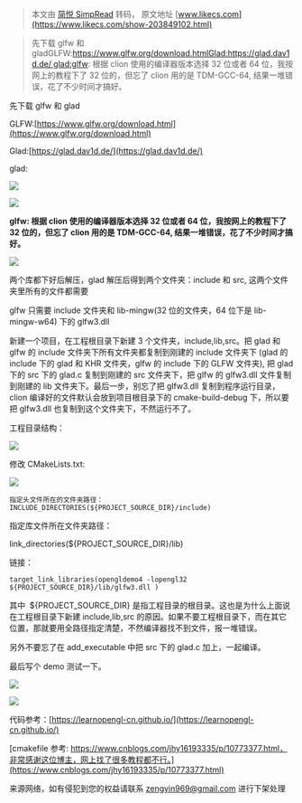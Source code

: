 > 本文由 [简悦 SimpRead](http://ksria.com/simpread/) 转码， 原文地址 [www.likecs.com](https://www.likecs.com/show-203849102.html)

> 先下载 glfw 和 gladGLFW:https://www.glfw.org/download.htmlGlad:https://glad.dav1d.de/ glad:glfw: 根据 clion 使用的编译器版本选择 32 位或者 64 位，我按网上的教程下了 32 位的，但忘了 clion 用的是 TDM-GCC-64, 结果一堆错误，花了不少时间才搞好。

先下载 glfw 和 glad

GLFW:[https://www.glfw.org/download.html](https://www.glfw.org/download.html)

Glad:[https://glad.dav1d.de/](https://glad.dav1d.de/)

glad:

![](https://www.likecs.com/default/index/img?u=L2RlZmF1bHQvaW5kZXgvaW1nP3U9YUhSMGNITTZMeTl3YVdGdWMyaGxiaTVqYjIwdmFXMWhaMlZ6THpnek9TODBZV1JtTkRJMk1UVmhZek0yWldVNFl6QmlOR0l4TVdFMk1Ea3hNV1kxWmk1d2JtYz0=)

![](https://www.likecs.com/default/index/img?u=L2RlZmF1bHQvaW5kZXgvaW1nP3U9YUhSMGNITTZMeTl3YVdGdWMyaGxiaTVqYjIwdmFXMWhaMlZ6THpVMk5pODROVFkyWkdZM05tSXpabUZqWldZME5HTmlOR0UzTUdNeFptRXdabUpoWlM1d2JtYz0=)

**glfw: 根据 clion 使用的编译器版本选择 32 位或者 64 位，我按网上的教程下了 32 位的，但忘了 clion 用的是 TDM-GCC-64, 结果一堆错误，花了不少时间才搞好。**

![](https://www.likecs.com/default/index/img?u=L2RlZmF1bHQvaW5kZXgvaW1nP3U9YUhSMGNITTZMeTl3YVdGdWMyaGxiaTVqYjIwdmFXMWhaMlZ6THpJek9DODJZV0l5T1dFNVpESTFOelV4WTJKbU5XVTBOREpoTnpBeU1HTXdZMkZqTmk1d2JtYz0=)

两个库都下好后解压，glad 解压后得到两个文件夹：include 和 src, 这两个文件夹里所有的文件都需要

glfw 只需要 include 文件夹和 lib-mingw(32 位的文件夹，64 位下是 lib-mingw-w64) 下的 glfw3.dll

新建一个项目，在工程根目录下新建 3 个文件夹，include,lib,src。把 glad 和 glfw 的 include 文件夹下所有文件夹都复制到刚建的 include 文件夹下 (glad 的 include 下的 glad 和 KHR 文件夹，glfw 的 include 下的 GLFW 文件夹), 把 glad 下的 src 下的 glad.c 复制到刚建的 src 文件夹下，把 glfw 的 glfw3.dll 文件复制到刚建的 lib 文件夹下。最后一步，别忘了把 glfw3.dll 复制到程序运行目录，clion 编译好的文件默认会放到项目根目录下的 cmake-build-debug 下，所以要把 glfw3.dll 也复制到这个文件夹下，不然运行不了。

工程目录结构：

![](https://www.likecs.com/default/index/img?u=L2RlZmF1bHQvaW5kZXgvaW1nP3U9YUhSMGNITTZMeTl3YVdGdWMyaGxiaTVqYjIwdmFXMWhaMlZ6THpNM05TODJOVE0wWVRZM1pqRXhOamxsWlRFNU16TmhNbVUxWldRM1pqUTFNVE5tWmk1d2JtYz0=)

修改 CMakeLists.txt:

![](https://www.likecs.com/default/index/img?u=L2RlZmF1bHQvaW5kZXgvaW1nP3U9YUhSMGNITTZMeTl3YVdGdWMyaGxiaTVqYjIwdmFXMWhaMlZ6THpZNE1pOWpZekppT0RCaFlUWTBaalJpWVdReU1XTXlNVGhqT0dZeVlqSmtNVEJqTWk1d2JtYz0=)

```
指定头文件所在的文件夹路径：
INCLUDE_DIRECTORIES(${PROJECT_SOURCE_DIR}/include)
```

指定库文件所在文件夹路径：

link_directories(${PROJECT_SOURCE_DIR}/lib)

链接：

```
target_link_libraries(opengldemo4 -lopengl32 ${PROJECT_SOURCE_DIR}/lib/glfw3.dll )
```

其中  ${PROJECT_SOURCE_DIR} 是指工程目录的根目录。这也是为什么上面说在工程根目录下新建 include,lib,src 的原因。如果不要工程根目录下，而在其它位置，那就要用全路径指定清楚，不然编译器找不到文件，报一堆错误。

另外不要忘了在 add_executable 中把 src 下的 glad.c 加上，一起编译。

最后写个 demo 测试一下。

![](https://www.likecs.com/default/index/img?u=L2RlZmF1bHQvaW5kZXgvaW1nP3U9YUhSMGNITTZMeTl3YVdGdWMyaGxiaTVqYjIwdmFXMWhaMlZ6THprMk1pOW1NR0ZoTUdabU9UVXlPV05oWVdVM04yRmpZV0ptTnpaa1ptWXhNVGxtTWk1d2JtYz0=)

![](https://www.likecs.com/default/index/img?u=L2RlZmF1bHQvaW5kZXgvaW1nP3U9YUhSMGNITTZMeTl3YVdGdWMyaGxiaTVqYjIwdmFXMWhaMlZ6THpVeEx6ZzBZemxqTkRjNVlXRmpaV1ptWVdZeU56Y3hZVFkyWVRsak1Ua3hNelZpTG5CdVp3PT0=)

代码参考：[https://learnopengl-cn.github.io/](https://learnopengl-cn.github.io/)

[cmakefile 参考: https://www.cnblogs.com/jhy16193335/p/10773377.html，非常感谢这位博主，网上找了很多教程都不行。](https://www.cnblogs.com/jhy16193335/p/10773377.html)

来源网络，如有侵犯到您的权益请联系 zengyin969@gmail.com 进行下架处理